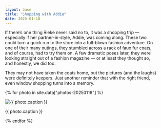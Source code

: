 ```yaml
---
layout: base
title: "Shopping with Addie"
date: 2025-01-18
---
```


If there’s one thing Rieke never said no to, it was a shopping trip — especially if her partner-in-style, Addie, was coming along. These two could turn a quick run to the store into a full-blown fashion adventure. On one of their many outings, they stumbled across a rack of faux fur coats, and of course, had to try them on. A few dramatic poses later, they were looking straight out of a fashion magazine — or at least they thought so, and honestly, we did too.

They may not have taken the coats home, but the pictures (and the laughs) were definitely keepers. Just another reminder that with the right friend, even window shopping turns into a memory.

{% for photo in site.data["photos-20250118"] %}
  <div>
    <img src="{{ site.baseurl }}/photos/{{ photo.file }}" alt="{{ photo.caption }}">
    <p>{{ photo.caption }}</p>
  </div>
{% endfor %}